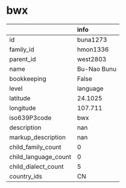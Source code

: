 # bwx
|                      | info        |
|:---------------------|:------------|
| id                   | buna1273    |
| family_id            | hmon1336    |
| parent_id            | west2803    |
| name                 | Bu-Nao Bunu |
| bookkeeping          | False       |
| level                | language    |
| latitude             | 24.1025     |
| longitude            | 107.711     |
| iso639P3code         | bwx         |
| description          | nan         |
| markup_description   | nan         |
| child_family_count   | 0           |
| child_language_count | 0           |
| child_dialect_count  | 5           |
| country_ids          | CN          |